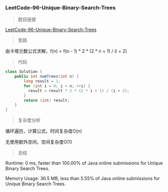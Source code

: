 ### LeetCode-96-Unique-Binary-Search-Trees

> 题目链接

[LeetCode-96-Unique-Binary-Search-Trees](https://leetcode.com/problems/unique-binary-search-trees/)

> 思路

由卡塔兰数公式求解，f(n) = f(n - 1) * 2 * (2 * n + 1) / (i + 2)

> 代码

```java
class Solution {
    public int numTrees(int n) {
        long result = 1;
        for (int i = 0; i < n; ++i) {
          result = result * 2 * (2 * i + 1) / (i + 2);
        }
        return (int) result;
    }
}
```

> 复杂度分析

循环遍历，计算公式，时间复杂度O(n)

无使用额外空间，空间复杂度O(1)

> 总结

Runtime: 0 ms, faster than 100.00% of Java online submissions for Unique Binary Search Trees.

Memory Usage: 36.5 MB, less than 5.55% of Java online submissions for Unique Binary Search Trees.
